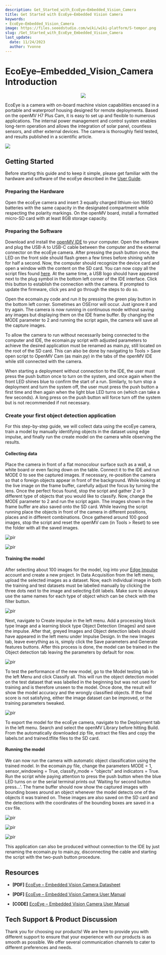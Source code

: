 ```yaml
---
description: Get_Started_with_EcoEye–Embedded_Vision_Camera
title: Get Started with EcoEye–Embedded Vision Camera
keywords:
- EcoEye–Embedded_Vision_Camera
image: https://files.seeedstudio.com/wiki/wiki-platform/S-tempor.png
slug: /Get_Started_with_EcoEye_Embedded_Vision_Camera
last_update:
  date: 11/24/2023
  author: Yvonne
---
```



# EcoEye–Embedded_Vision_Camera Introduction

<div align="center"><img width={800} src="https://files.seeedstudio.com/wiki/Embedded_Vision_Camera/1-101991121-EcoEye-%E2%80%93-Embedded-Vision-Camera-first.jpg"/></div>

EcoEye is a camera with on-board machine vision capabilities encased in a portable and waterproof housing designed for remote deployments.  Based on the openMV H7 Plus Cam, it is easy to set up and flexible to numerous applications. The internal power management and control system enables long-term operation and allows the integration of solar panel, countless sensors, and other external devices. The camera is thoroughly field tested, and results published in a scientific article.

<p style={{textAlign: 'center'}}><a href="https://www.seeedstudio.com/EcoEye-Embedded-Vision-Camera-p-5843.html" target="_blank"><img src="https://files.seeedstudio.com/wiki/RS485_500cm%20ultrasonic_sensor/image%202.png" border="0" /></a></p>

## Getting Started

Before starting this guide and to keep it simple, please get familiar with the hardware and software of the ecoEye described in the [User Guide](https://files.seeedstudio.com/products/101991121/EcoEye%20User%20Manual.pdf).

### Preparing the Hardware

Open the ecoEye camera and insert 3 equally charged lithium-ion 18650 batteries with the same capacity in the designated compartment while respecting the polarity markings. On the openMV board, install a formatted micro-SD card with at least 8GB storage capacity.  

### Preparing the Software

Download and install the [openMV IDE](https://openmv.io/pages/download) to your computer. Open the software and plug the USB-A to USB-C cable between the computer and the external connector on the ecoEye camera. After pressing the push button once, the LED on the front side should flash green a few times before shining white for half a second. Now, the computer should recognize the device card and open a window with the content on the SD card.  You can now copy all the script files found [here](https://files.seeedstudio.com/products/101991121/ecoEye%20scripts.zip). At the same time, a USB logo should have appeared next to the plug symbol in the bottom left corner of the IDE interface. Click this button to establish the connection with the camera. If prompted to update the firmware, click yes and go through the steps to do so.  

Open the ecomain.py code and run it by pressing the green play button in the bottom left corner. Sometimes an OSError will occur. Just ignore it and try again. The camera is now running in continuous mode without saving any images but displaying them on the IDE frame buffer. By changing the MODE parameter to 2 and running the script again, the camera will save all the capture images.

To allow the camera to run without necessarily being connected to the computer and IDE, the ecomain.py script with adjusted parameters to achieve the desired application must be renamed as main.py, still located on the root of the SD card. This can also be done by navigating to Tools > Save open script to OpenMV Cam (as main.py) in the tabs of the openMV IDE while still connected with the camera.

When starting a deployment without connection to the IDE, the user must press the push button once to turn on the system, and once again when the front LED shines blue to confirm the start of a run. Similarly, to turn stop a deployment and turn the system off, the user must press the push button a first time and then again when the light blue LED turns on (which can take a few seconds). A long press on the push button will force turn off the system but is not recommended if not necessary.

### Create your first object detection application

For this step-by-step guide, we will collect data using the ecoEye camera, train a model by manually identifying objects in the dataset using edge impulse, and finally run the create model on the camera while observing the results.

#### Collecting data

Place the camera in front of a flat monocolour surface such as a wall, a white board or even facing down on the table. Connect it to the IDE and run MODE 0 to see the captured images. If necessary, re-position the camera so that o foreign objects appear in front of the background. While looking at the live image on the frame buffer, carefully adjust the focus by turning the lens. Once the perfect focus found, stop the script and gather 2 or 3 different type of objects that you would like to classify.
Now, change the MODE parameter to 2 and run the script again. The images shown in the frame buffer are also saved onto the SD card. While leaving the script running place the objects in front of the camera in different positions, places and in different combinations. Once gathered around 100 good images, stop the script and reset the openMV cam (in Tools > Reset) to see the folder with all the saved images.

<p style={{textAlign: 'center'}}><img src="https://files.seeedstudio.com/wiki/Embedded_Vision_Camera/Picture1.png" alt="pir" width={800} height="auto" /></p>

<p style={{textAlign: 'center'}}><img src="https://files.seeedstudio.com/wiki/Embedded_Vision_Camera/Picture2.png" alt="pir" width={800} height="auto" /></p>

#### Training the model

After selecting about 100 images for the model, log into your [Edge Impulse](https://studio.edgeimpulse.com/login?next=%2Fstudio%2Fprofile%2Fprojects&err=Your%20session%20expired%2C%20please%20log%20in%20again) account and create a new project. In Data Acquisition from the left menu, upload the selected images as a dataset. Now, each individual image in both the training and test datasets must be labelled manually by clicking the three dots next to the image and selecting Edit labels. Make sure to always use the same names for each type of object which can be check with the filter button.

<p style={{textAlign: 'center'}}><img src="https://files.seeedstudio.com/wiki/Embedded_Vision_Camera/Picture3.png" alt="pir" width={800} height="auto" /></p>

Next, navigate to Create impulse in the left menu. Add a processing block type Image and a learning block type Object Detection (Images) and save the impulse. After that, greyed Images and Object detection labels should have appeared in the left menu under Impulse Design. In the new Images tab, leave everything as is, simply click the Save parameters and Generate features buttons. After this process is done, the model can be trained in the Object detection tab leaving the parameters by default for now.

<p style={{textAlign: 'center'}}><img src="https://files.seeedstudio.com/wiki/Embedded_Vision_Camera/Picture4.png" alt="pir" width={800} height="auto" /></p>

To test the performance of the new model, go to the Model testing tab in the left Menu and click Classify all.  This will run the object detection model on the test dataset that was labelled in the beginning but was not used for training and is therefore unseen to the model. Once done, the result will show the model accuracy and the wrongly classified objects. If the final score is not satisfying, either the image dataset can be improved, or the training parameters tweaked.

<p style={{textAlign: 'center'}}><img src="https://files.seeedstudio.com/wiki/Embedded_Vision_Camera/Picture5.png" alt="pir" width={800} height="auto" /></p>

To export the model for the ecoEye camera, navigate to the Deployment tab in the left menu. Search and select the openMV Library before hitting Build. From the automatically downloaded zip file, extract the files and copy the labels.txt and trained.tflite files to the SD card.

#### Running the model

We can now run the camera with automatic object classification using the trained model. In the ecomain.py file, change the parameters MODE = 1, sensor_windowing = True, classify_mode = “objects” and indicators = True. Run the script while paying attention to press the push button when the blue LED turns on or the serial terminal prints out ‘Waiting for second button press...’. The frame buffer should now show the captured images with bounding boxes around an object whenever the model detects one of the objects it was trained on. These images are also saved on the SD card and the detections with the coordinates of the bounding boxes are saved in a csv file.

<p style={{textAlign: 'center'}}><img src="https://files.seeedstudio.com/wiki/Embedded_Vision_Camera/Picture6.png" alt="pir" width={800} height="auto" /></p>

<p style={{textAlign: 'center'}}><img src="https://files.seeedstudio.com/wiki/Embedded_Vision_Camera/Picture7.png" alt="pir" width={800} height="auto" /></p>

<p style={{textAlign: 'center'}}><img src="https://files.seeedstudio.com/wiki/Embedded_Vision_Camera/Picture8.png" alt="pir" width={800} height="auto" /></p>

This application can also be produced without connection to the IDE by just renaming the ecomain.py to main.py, disconnecting the cable and starting the script with the two-push button procedure.

## Resources

- **[PDF]** [EcoEye – Embedded Vision Camera Datasheet](https://files.seeedstudio.com/products/101991121/EcoEye%20-%20Embedded%20Vision%20Camera%20datasheet.pdf)
- **[PDF]** [EcoEye – Embedded Vision Camera User Manual](https://files.seeedstudio.com/products/101991121/EcoEye%20User%20Manual.pdf)

- **[CODE]** [EcoEye – Embedded Vision Camera User Manual](https://files.seeedstudio.com/products/101991121/ecoEye%20scripts.zip)

## Tech Support & Product Discussion

Thank you for choosing our products! We are here to provide you with different support to ensure that your experience with our products is as smooth as possible. We offer several communication channels to cater to different preferences and needs.

<div class="button_tech_support_container">
<a href="https://forum.seeedstudio.com/" class="button_forum"></a>
<a href="https://www.seeedstudio.com/contacts" class="button_email"></a>
</div>

<div class="button_tech_support_container">
<a href="https://discord.gg/eWkprNDMU7" class="button_discord"></a>
<a href="https://github.com/Seeed-Studio/wiki-documents/discussions/69" class="button_discussion"></a>
</div>
